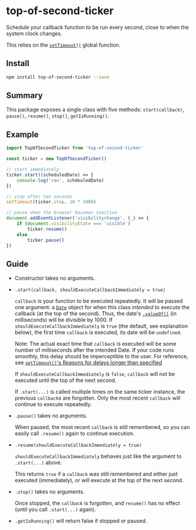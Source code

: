 # top-of-second-ticker

Schedule your callback function to be run every second, close to when the system clock changes.

This relies on the [`setTimeout()`](https://developer.mozilla.org/en-US/docs/Web/API/setTimeout) global function.

## Install

```bash
npm install top-of-second-ticker --save
```

## Summary

This package exposes a single class with five methods: `start(callback)`, `pause()`, `resume()`, `stop()`, `getIsRunning()`.

## Example

```js
import TopOfSecondTicker from 'top-of-second-ticker'

const ticker = new TopOfSecondTicker()

// start immediately
ticker.start((scheduledDate) => {
    console.log('ran', schdeuledDate)
})

// stop after ten seconds
setTimeout(ticker.stop, 10 * 1000)

// pause when the browser becomes inactive
document.addEventListener('visibilitychange', (_) => {
    if (document.visibilityState === 'visible')
        ticker.resume()
    else
        ticker.pause()
})
```

## Guide

- Constructor takes no arguments.

- `.start(callback, shouldExecuteCallbackImmediately = true)`

  `callback` is your function to be executed repeatedly. It will be passed one argument: a [`Date`](https://developer.mozilla.org/en-US/docs/Web/JavaScript/Reference/Global_Objects/Date) object for when this class _intended_ to execute the callback (at the top of the second). Thus, the date's [`.valueOf()`](https://developer.mozilla.org/en-US/docs/Web/JavaScript/Reference/Global_Objects/Date/valueOf) (in milliseconds) will be divisible by 1000. If `shouldExecuteCallbackImmediately` is `true` (the default, see explanation below), the first time `callback` is executed, its date will be `undefined`.
  
  Note: The actual exact time that `callback` is executed will be some number of milliseconds after  the intended Date. If your code runs smoothly, this delay should be imperceptible to the user. For reference, see [`setTimeout()`'s Reasons for delays longer than specified](https://developer.mozilla.org/en-US/docs/Web/API/setTimeout#reasons_for_delays_longer_than_specified)

  If `shouldExecuteCallbackImmediately` is `false`, `callback` will not be executed until the top of the next second.

  If `.start(...)` is called multiple times on the same ticker instance, the previous `callback`s are forgotten. Only the most recent `callback` will continue to execute repeatedly.

- `.pause()` takes no arguments.

  When paused, the most recent `callback` is still remembered, so you can easily call `.resume()` again to continue execution.

- `.resume(shouldExecuteCallbackImmediately = true)`
  
  `shouldExecuteCallbackImmediately` behaves just like the argument to `.start(...)` above.

  This returns `true` if a `callback` was still remembered and either just executed (immediately), or will execute at the top of the next second.

- `.stop()` takes no arguments.
  
  Once stopped, the `callback` is forgotten, and `resume()` has no effect (until you call `.start(...)` again).

- `.getIsRunning()` will return false if stopped or paused.
